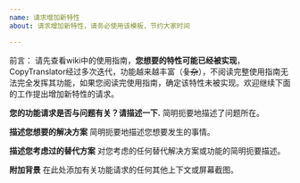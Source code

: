 ```yaml
---
name: 请求增加新特性
about: 请求增加新特性，请务必使用该模板，节约大家时间

---
```


前言：
请先查看wiki中的使用指南，**您想要的特性可能已经被实现**，CopyTranslator经过多次迭代，功能越来越丰富（~~复杂~~），不阅读完整使用指南无法完全发挥其功能，如果您阅读完使用指南，确定该特性未被实现。欢迎继续下面的工作提出增加新特性的请求。

**您的功能请求是否与问题有关？请描述一下.**
简明扼要地描述了问题所在。

**描述您想要的解决方案**
简明扼要地描述您想要发生的事情。

**描述您考虑过的替代方案**
对您考虑的任何替代解决方案或功能的简明扼要描述。

**附加背景**
在此处添加有关功能请求的任何其他上下文或屏幕截图。
